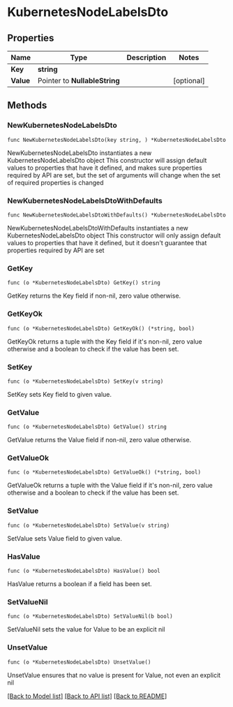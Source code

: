 # KubernetesNodeLabelsDto

## Properties

Name | Type | Description | Notes
------------ | ------------- | ------------- | -------------
**Key** | **string** |  | 
**Value** | Pointer to **NullableString** |  | [optional] 

## Methods

### NewKubernetesNodeLabelsDto

`func NewKubernetesNodeLabelsDto(key string, ) *KubernetesNodeLabelsDto`

NewKubernetesNodeLabelsDto instantiates a new KubernetesNodeLabelsDto object
This constructor will assign default values to properties that have it defined,
and makes sure properties required by API are set, but the set of arguments
will change when the set of required properties is changed

### NewKubernetesNodeLabelsDtoWithDefaults

`func NewKubernetesNodeLabelsDtoWithDefaults() *KubernetesNodeLabelsDto`

NewKubernetesNodeLabelsDtoWithDefaults instantiates a new KubernetesNodeLabelsDto object
This constructor will only assign default values to properties that have it defined,
but it doesn't guarantee that properties required by API are set

### GetKey

`func (o *KubernetesNodeLabelsDto) GetKey() string`

GetKey returns the Key field if non-nil, zero value otherwise.

### GetKeyOk

`func (o *KubernetesNodeLabelsDto) GetKeyOk() (*string, bool)`

GetKeyOk returns a tuple with the Key field if it's non-nil, zero value otherwise
and a boolean to check if the value has been set.

### SetKey

`func (o *KubernetesNodeLabelsDto) SetKey(v string)`

SetKey sets Key field to given value.


### GetValue

`func (o *KubernetesNodeLabelsDto) GetValue() string`

GetValue returns the Value field if non-nil, zero value otherwise.

### GetValueOk

`func (o *KubernetesNodeLabelsDto) GetValueOk() (*string, bool)`

GetValueOk returns a tuple with the Value field if it's non-nil, zero value otherwise
and a boolean to check if the value has been set.

### SetValue

`func (o *KubernetesNodeLabelsDto) SetValue(v string)`

SetValue sets Value field to given value.

### HasValue

`func (o *KubernetesNodeLabelsDto) HasValue() bool`

HasValue returns a boolean if a field has been set.

### SetValueNil

`func (o *KubernetesNodeLabelsDto) SetValueNil(b bool)`

 SetValueNil sets the value for Value to be an explicit nil

### UnsetValue
`func (o *KubernetesNodeLabelsDto) UnsetValue()`

UnsetValue ensures that no value is present for Value, not even an explicit nil

[[Back to Model list]](../README.md#documentation-for-models) [[Back to API list]](../README.md#documentation-for-api-endpoints) [[Back to README]](../README.md)


